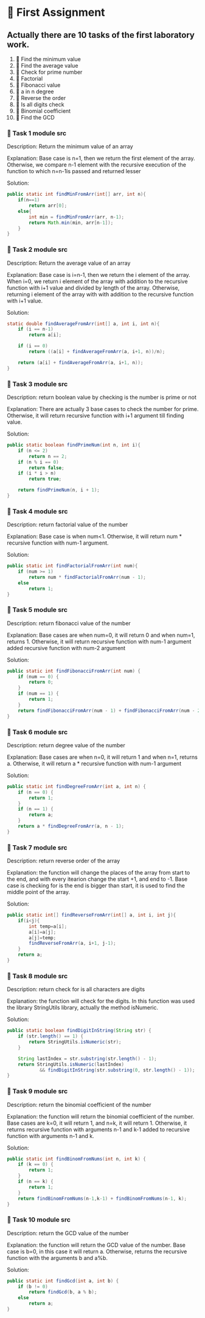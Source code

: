 # :milky_way: First Assignment

## Actually there are 10 tasks of the first laboratory work.
1. :icecream: Find the minimum value
2. :ice_cream: Find the average value
3. :shaved_ice: Check for prime number
4. :cookie: Factorial
5. :doughnut: Fibonacci value
6. :birthday: a in n degree
7. :cake: Reverse the order
8. :cupcake: Is all digits check
9. :pie: Binomial coefficient
10. :custard: Find the GCD

### :icecream: Task 1 module src
Description: Return the minimum value of an array

Explanation: Base case is n=1, then we return the first element of the array. Otherwise, we compare n-1 element with the recursive execution of the function to which n=n-1is passed and returned lesser

Solution:
```java
public static int findMinFromArr(int[] arr, int n){
    if(n==1)
        return arr[0];
    else{
        int min = findMinFromArr(arr, n-1);
        return Math.min(min, arr[n-1]);
    }
}
```

### :ice_cream: Task 2 module src
Description: Return the average value of an array

Explanation: Base case is i=n-1, then we return the i element of the array. When i=0, we return i element of the array with addition to the recursive function with i+1 value and divided by length of the array. Otherwise, returning i element of the array with with addition to the recursive function with i+1 value.

Solution:
```java
static double findAverageFromArr(int[] a, int i, int n){
    if (i == n-1)
        return a[i];

    if (i == 0)
        return ((a[i] + findAverageFromArr(a, i+1, n))/n);

    return (a[i] + findAverageFromArr(a, i+1, n));
}
```

### :shaved_ice: Task 3 module src
Description: return boolean value by checking is the number is prime or not

Explanation: There are actually 3 base cases to check the number for prime. Otherwise, it will return recursive function with i+1 argument till finding value.

Solution:
```java
public static boolean findPrimeNum(int n, int i){
    if (n <= 2)
        return n == 2;
    if (n % i == 0)
        return false;
    if (i * i > n)
        return true;

    return findPrimeNum(n, i + 1);
}
```

### :cookie: Task 4 module src
Description: return factorial value of the number

Explanation: Base case is when num<1. Otherwise, it will return num * recursive function with num-1 argument.  

Solution:
```java
public static int findFactorialFromArr(int num){
    if (num >= 1)
        return num * findFactorialFromArr(num - 1);
    else
        return 1;
}
```

### :doughnut: Task 5 module src
Description: return fibonacci value of the number

Explanation: Base cases are when num=0, it will return 0 and when num=1, returns 1. Otherwise, it will return recursive function with num-1 argument added recursive function with num-2 argument

Solution:
```java
public static int findFibonacciFromArr(int num) {
    if (num == 0) {
        return 0;
    }
    if (num == 1) {
        return 1;
    }
    return findFibonacciFromArr(num - 1) + findFibonacciFromArr(num - 2);
}
```

### :birthday: Task 6 module src
Description: return degree value of the number

Explanation: Base cases are when n=0, it will return 1 and when n=1, returns a. Otherwise, it will return a * recursive function with num-1 argument

Solution:
```java
public static int findDegreeFromArr(int a, int n) {
    if (n == 0) {
        return 1;
    }
    if (n == 1) {
        return a;
    }
    return a * findDegreeFromArr(a, n - 1);
}
```
### :cake: Task 7 module src
Description: return reverse order of the array

Explanation: the function will change the places of the array from start to the end, and with every itearion change the start +1, and end to -1. Base case is checking for is the end is bigger than start, it is used to find the middle point of the array.

Solution:
```java
public static int[] findReverseFromArr(int[] a, int i, int j){
    if(i<j){
        int temp=a[i];
        a[i]=a[j];
        a[j]=temp;
        findReverseFromArr(a, i+1, j-1);
    }
    return a;
}
```

### :cupcake: Task 8 module src
Description: return check for is all characters are digits

Explanation: the function will check for the digits. In this function was used the library StringUtils library, actually the method isNumeric.

Solution:
```java
public static boolean findDigitInString(String str) {
    if (str.length() == 1) {
        return StringUtils.isNumeric(str);
    }

    String lastIndex = str.substring(str.length() - 1);
    return StringUtils.isNumeric(lastIndex)
            && findDigitInString(str.substring(0, str.length() - 1));
}
```

### :pie: Task 9 module src
Description: return the binomial coefficient of the number

Explanation: the function will return the binomial coefficient of the number. Base cases are k=0, it will return 1, and n=k, it will return 1. Otherwise, it returns recursive function with arguments n-1 and k-1 added to recursive function with arguments n-1 and k.

Solution:
```java
public static int findBinomFromNums(int n, int k) {
    if (k == 0) {
        return 1;
    }
    if (n == k) {
        return 1;
    }
    return findBinomFromNums(n-1,k-1) + findBinomFromNums(n-1, k);
}
```

### :custard: Task 10 module src
Description: return the GCD value of the number

Explanation: the function will return the GCD value of the number. Base case is b=0, in this case it will return a. Otherwise, returns the recursive function with the arguments b and a%b.

Solution:
```java
public static int findGcd(int a, int b) {
    if (b != 0)
        return findGcd(b, a % b);
    else
        return a;
}
```
